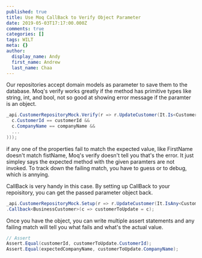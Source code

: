 ```yaml
---
published: true
title: Use Moq CallBack to Verify Object Parameter
date: 2019-05-03T17:17:00.000Z
comments: true
categories: []
tags: WILT
meta: {}
author:
  display_name: Andy
  first_name: Andrew
  last_name: Chaa
---
```


Our repositories accept domain models as parameter to save them to the database. Moq's verify works greatly if the method has primitive types like string, int, and bool, not so good at showing error message if the paramter is an object.

```csharp
_api.CustomerRepositoryMock.Verify(r => r.UpdateCustomer(It.Is<Customer>(c =>
  c.CustomerId == customerId &&
  c.CompanyName == companyName &&
  ...
)));
```

if any one of the properties fail to match the expected value, like FirstName doesn't match fistName, Moq's verify doesn't tell you that's the error. It just simpley says the expected method with the given paramters are not invoked. To track down the failing match, you have to guess or to debug, which is annying.

CallBack is very handy in this case. By setting up CallBack to your repoisitory, you can get the passed parameter object back.

```csharp
_api.CustomerRepositoryMock.Setup(r => r.UpdateCustomer(It.IsAny<Customer>()))
.Callback<BusinessCustomer>(c => customerToUpdate = c);

```

Once you have the object, you can write multiple assert statements and any failing match will tell you what fails and what's the actual value.

```csharp
// Assert
Assert.Equal(customerId, customerToUpdate.CustomerId);
Assert.Equal(expectedCompanyName, customerToUpdate.CompanyName);

```
